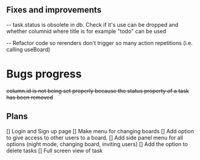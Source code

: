 ## Fixes and improvements

-- task.status is obsolete in db. Check if it's use can be dropped and whether columnid where title is for example "todo" can be used

-- Refactor code so rerenders don't trigger so many action repetitions (i.e. calling useBoard)


# Bugs progress 

~~column.id is not being set properly because the status property of a task has been removed~~

## Plans

[] Login and Sign up page
[] Make menu for changing boards 
[] Add option to give access to other users to a board.
[] Add side panel menu for all options (night mode, changing board, inviting users)
[] Add the option to delete tasks
[] Full screen view of task
